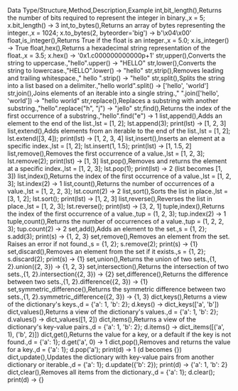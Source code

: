 Data Type/Structure,Method,Description,Example
int,bit_length(),Returns the number of bits required to represent the integer in binary.,x = 5; x.bit_length() → 3
int,to_bytes(),Returns an array of bytes representing the integer.,x = 1024; x.to_bytes(2, byteorder='big') → b'\x04\x00'
float,is_integer(),Returns True if the float is an integer.,x = 5.0; x.is_integer() → True
float,hex(),Returns a hexadecimal string representation of the float.,x = 3.5; x.hex() → '0x1.c000000000000p+1'
str,upper(),Converts the string to uppercase.,"hello".upper() → "HELLO"
str,lower(),Converts the string to lowercase.,"HELLO".lower() → "hello"
str,strip(),Removes leading and trailing whitespace.,"  hello  ".strip() → "hello"
str,split(),Splits the string into a list based on a delimiter.,"hello world".split() → ['hello', 'world']
str,join(),Joins elements of an iterable into a single string.," ".join(['hello', 'world']) → "hello world"
str,replace(),Replaces a substring with another substring.,"hello".replace("h", "j") → "jello"
str,find(),Returns the index of the first occurrence of a substring.,"hello".find("e") → 1
list,append(),Adds an element to the end of the list.,lst = [1, 2]; lst.append(3); print(lst) → [1, 2, 3]
list,extend(),Adds elements from an iterable to the end of the list.,lst = [1, 2]; lst.extend([3, 4]); print(lst) → [1, 2, 3, 4]
list,insert(),Inserts an element at a specific index.,lst = [1, 2]; lst.insert(1, 1.5); print(lst) → [1, 1.5, 2]
list,remove(),Removes the first occurrence of a value.,lst = [1, 2, 3]; lst.remove(2); print(lst) → [1, 3]
list,pop(),Removes and returns the element at a specific index.,lst = [1, 2, 3]; lst.pop(1); print(lst) → 2 (list becomes [1, 3])
list,index(),Returns the index of the first occurrence of a value.,lst = [1, 2, 3]; lst.index(2) → 1
list,count(),Returns the number of occurrences of a value.,lst = [1, 2, 2, 3]; lst.count(2) → 2
list,sort(),Sorts the list in place.,lst = [3, 1, 2]; lst.sort(); print(lst) → [1, 2, 3]
list,reverse(),Reverses the list in place.,lst = [1, 2, 3]; lst.reverse(); print(lst) → [3, 2, 1]
tuple,index(),Returns the index of the first occurrence of a value.,tup = (1, 2, 3); tup.index(2) → 1
tuple,count(),Returns the number of occurrences of a value.,tup = (1, 2, 2, 3); tup.count(2) → 2
set,add(),Adds an element to the set.,s = {1, 2}; s.add(3); print(s) → {1, 2, 3}
set,remove(),Removes an element from the set. Raises an error if not found.,s = {1, 2}; s.remove(2); print(s) → {1}
set,discard(),Removes an element from the set if it exists.,s = {1, 2}; s.discard(2); print(s) → {1}
set,union(),Returns the union of two sets.,{1, 2}.union({2, 3}) → {1, 2, 3}
set,intersection(),Returns the intersection of two sets.,{1, 2}.intersection({2, 3}) → {2}
set,difference(),Returns the difference between two sets.,{1, 2}.difference({2, 3}) → {1}
set,symmetric_difference(),Returns the symmetric difference between two sets.,{1, 2}.symmetric_difference({2, 3}) → {1, 3}
dict,keys(),Returns a view of the dictionary's keys.,d = {'a': 1, 'b': 2}; d.keys() → dict_keys(['a', 'b'])
dict,values(),Returns a view of the dictionary's values.,d = {'a': 1, 'b': 2}; d.values() → dict_values([1, 2])
dict,items(),Returns a view of the dictionary's key-value pairs.,d = {'a': 1, 'b': 2}; d.items() → dict_items([('a', 1), ('b', 2)])
dict,get(),Returns the value for a key, or a default if the key is not found.,d = {'a': 1}; d.get('a', 0) → 1
dict,pop(),Removes and returns the value for a key.,d = {'a': 1}; d.pop('a'); print(d) → 1 (d becomes {})
dict,update(),Updates the dictionary with key-value pairs from another dictionary or iterable.,d = {'a': 1}; d.update({'b': 2}); print(d) → {'a': 1, 'b': 2}
dict,clear(),Removes all items from the dictionary.,d = {'a': 1}; d.clear(); print(d) → {}